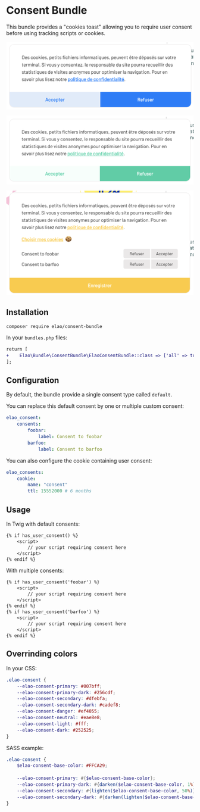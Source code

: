 # Consent Bundle

This bundle provides a "cookies toast" allowing you to require user consent before using tracking scripts or cookies.

![Blue](./doc/images/toast-blue.png)

![Green](./doc/images/toast-green.png)

![Green](./doc/images/toast-yellow.png)

## Installation

```
composer require elao/consent-bundle
```

In your `bundles.php` files:

```diff
return [
+    Elao\Bundle\ConsentBundle\ElaoConsentBundle::class => ['all' => true],
];
```

## Configuration

By default, the bundle provide a single consent type called `default`.

You can replace this default consent by one or multiple custom consent:

```yaml
elao_consent:
    consents:
        foobar:
            label: Consent to foobar
        barfoo:
            label: Consent to barfoo
```

You can also configure the cookie containing user consent:

```yaml
elao_consents:
    cookie:
        name: "consent"
        ttl: 15552000 # 6 months
```

## Usage

In Twig with default consents:

```twig
{% if has_user_consent() %}
    <script>
        // your script requiring consent here
    </script>
{% endif %}
```

With multiple consents:

```twig
{% if has_user_consent('foobar') %}
    <script>
        // your script requiring consent here
    </script>
{% endif %}
{% if has_user_consent('barfoo') %}
    <script>
        // your script requiring consent here
    </script>
{% endif %}
```

## Overrinding colors

In your CSS:

```css
.elao-consent {
    --elao-consent-primary: #007bff;
    --elao-consent-primary-dark: #256cdf;
    --elao-consent-secondary: #dfebfa;
    --elao-consent-secondary-dark: #cadef8;
    --elao-consent-danger: #ef4055;
    --elao-consent-neutral: #eae8e8;
    --elao-consent-light: #fff;
    --elao-consent-dark: #252525;
}
```

SASS example:

```scss
.elao-consent {
    $elao-consent-base-color: #FFCA29;
  
    --elao-consent-primary: #{$elao-consent-base-color};
    --elao-consent-primary-dark: #{darken($elao-consent-base-color, 1%)};
    --elao-consent-secondary: #{lighten($elao-consent-base-color, 50%)};
    --elao-consent-secondary-dark: #{darken(lighten($elao-consent-base-color, 50%), 1%)};
}
```
